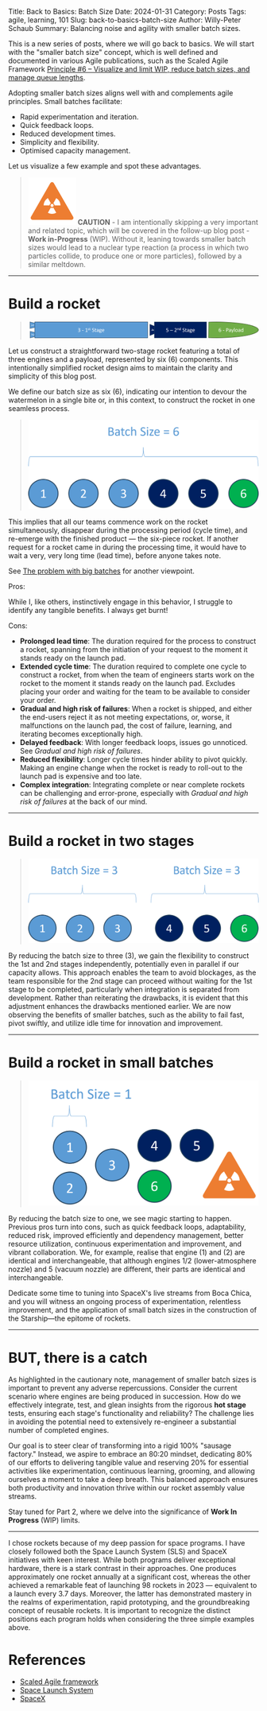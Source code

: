 Title: Back to Basics: Batch Size
Date: 2024-01-31
Category: Posts 
Tags: agile, learning, 101
Slug: back-to-basics-batch-size
Author: Willy-Peter Schaub
Summary: Balancing noise and agility with smaller batch sizes.

This is a new series of posts, where we will go back to basics. We will start with the "smaller batch size" concept, which is well defined and documented in various Agile publications, such as the Scaled Agile Framework [Principle #6 – Visualize and limit WIP, reduce batch sizes, and manage queue lengths](https://v5.scaledagileframework.com/visualize-and-limit-wip-reduce-batch-sizes-and-manage-queue-lengths/).

Adopting smaller batch sizes aligns well with and complements agile principles. Small batches facilitate:

- Rapid experimentation and iteration.
- Quick feedback loops.
- Reduced development times.
- Simplicity and flexibility.
- Optimised capacity management.

Let us visualize a few example and spot these advantages.

>
> ![Build a rocket](/images/back-to-basics-batch-size-alert.png)
> **CAUTION** - I am intentionally skipping a very important and related topic, which will be covered in the follow-up blog post - **Work in-Progress** (WIP). Without it, leaning towards smaller batch sizes would lead to a nuclear type reaction (a process in which two particles collide, to produce one or more particles), followed by a similar meltdown.
>

---

# Build a rocket

> ![Build a rocket](/images/back-to-basics-batch-size-0.png)

Let us construct a straightforward two-stage rocket featuring a total of three engines and a payload, represented by six (6) components. This intentionally simplified rocket design aims to maintain the clarity and simplicity of this blog post.

We define our batch size as six (6), indicating our intention to devour the watermelon in a single bite or, in this context, to construct the rocket in one seamless process.

> ![Build a rocket](/images/back-to-basics-batch-size-1.png)

This implies that all our teams commence work on the rocket simultaneously, disappear during the processing period (cycle time), and re-emerge with the finished product — the six-piece rocket. If another request for a rocket came in during the processing time, it would have to wait a very, very long time (lead time), before anyone takes note. 

See [The problem with big batches](https://wsbctechnicalblog.github.io/the-problem-with-big-batches.html) for another viewpoint.

Pros:

While I, like others, instinctively engage in this behavior, I struggle to identify any tangible benefits. I always get burnt!

Cons:

- **Prolonged lead time**: The duration required for the process to construct a rocket, spanning from the initiation of your request to the moment it stands ready on the launch pad.
- **Extended cycle time**: The duration required to complete one cycle to construct a rocket, from when the team of engineers starts work on the rocket to the moment it stands ready on the launch pad. Excludes placing your order and waiting for the team to be available to consider your order. 
- **Gradual and high risk of failures**: When a rocket is shipped, and either the end-users reject it as not meeting expectations, or, worse, it malfunctions on the launch pad, the cost of failure, learning, and iterating becomes exceptionally high.
- **Delayed feedback**: With longer feedback loops, issues go unnoticed. See *Gradual and high risk of failures*.
- **Reduced flexibility**: Longer cycle times hinder ability to pivot quickly. Making an engine change when the rocket is ready to roll-out to the launch pad is expensive and too late.
- **Complex integration**: Integrating complete or near complete rockets can be challenging and error-prone, especially with *Gradual and high risk of failures* at the back of our mind.

---

# Build a rocket in two stages

> ![Build a rocket in two stages](/images/back-to-basics-batch-size-2.png)

By reducing the batch size to three (3), we gain the flexibility to construct the 1st and 2nd stages independently, potentially even in parallel if our capacity allows. This approach enables the team to avoid blockages, as the team responsible for the 2nd stage can proceed without waiting for the 1st stage to be completed, particularly when integration is separated from development. Rather than reiterating the drawbacks, it is evident that this adjustment enhances the drawbacks mentioned earlier. We are now observing the benefits of smaller batches, such as the ability to fail fast, pivot swiftly, and utilize idle time for innovation and improvement.

---

# Build a rocket in small batches

> ![Build a rocket in small batches](/images/back-to-basics-batch-size-3.png)

By reducing the batch size to one, we see magic starting to happen. Previous pros turn into cons, such as quick feedback loops, adaptability, reduced risk, improved efficiently and dependency management, better resource utilization, continuous experimentation and improvement, and vibrant collaboration. We, for example, realise that engine (1) and (2) are identical and interchangeable, that although engines 1/2 (lower-atmosphere nozzle) and 5 (vacuum nozzle) are different, their parts are identical and interchangeable.

Dedicate some time to tuning into SpaceX's live streams from Boca Chica, and you will witness an ongoing process of experimentation, relentless improvement, and the application of small batch sizes in the construction of the Starship—the epitome of rockets.

---

# BUT, there is a catch

As highlighted in the cautionary note, management of smaller batch sizes is important to prevent any adverse repercussions. Consider the current scenario where engines are being produced in succession. How do we effectively integrate, test, and glean insights from the rigorous **hot stage** tests, ensuring each stage's functionality and reliability? The challenge lies in avoiding the potential need to extensively re-engineer a substantial number of completed engines.

Our goal is to steer clear of transforming into a rigid 100% "sausage factory." Instead, we aspire to embrace an 80:20 mindset, dedicating 80% of our efforts to delivering tangible value and reserving 20% for essential activities like experimentation, continuous learning, grooming, and allowing ourselves a moment to take a deep breath. This balanced approach ensures both productivity and innovation thrive within our rocket assembly value streams.

Stay tuned for Part 2, where we delve into the significance of **Work In Progress** (WIP) limits.

---

I chose rockets because of my deep passion for space programs. I have closely followed both the Space Launch System (SLS) and SpaceX initiatives with keen interest. While both programs deliver exceptional hardware, there is a stark contrast in their approaches. One produces approximately one rocket annually at a significant cost, whereas the other achieved a remarkable feat of launching 98 rockets in 2023 — equivalent to a launch every 3.7 days. Moreover, the latter has demonstrated mastery in the realms of experimentation, rapid prototyping, and the groundbreaking concept of reusable rockets. It is important to recognize the distinct positions each program holds when considering the three simple examples above.

# References

- [Scaled Agile framework](https://scaledagileframework.com/)
- [Space Launch System](https://www.nasa.gov/humans-in-space/space-launch-system/)
- [SpaceX](https://www.spacex.com/)

